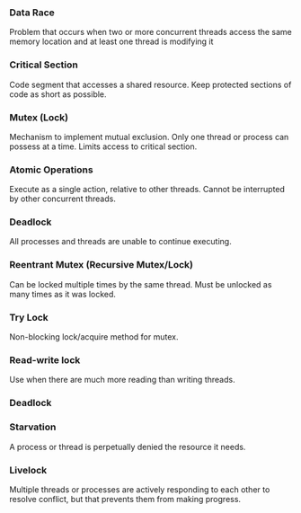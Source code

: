 ### Data Race
Problem that occurs when two or more concurrent threads access the same memory location and at least one thread is modifying it

 
### Critical Section
Code segment that accesses a shared resource.
Keep protected sections of code as short as possible.

### Mutex (Lock)
Mechanism to implement mutual exclusion. Only one thread or process can possess at a time. Limits access to critical section.

### Atomic Operations
Execute as a single action, relative to other threads.
Cannot be interrupted by other concurrent threads.

### Deadlock
All processes and threads are unable to continue executing.

### Reentrant Mutex (Recursive Mutex/Lock)
Can be locked multiple times by the same thread.
Must be unlocked as many times as it was locked.

### Try Lock
Non-blocking lock/acquire method for mutex.

### Read-write lock
Use when there are much more reading than writing threads.

### Deadlock

### Starvation
A process or thread is perpetually denied the resource it needs.

### Livelock
Multiple threads or processes are actively responding to each other to resolve conflict, but that prevents them from making progress.

 

